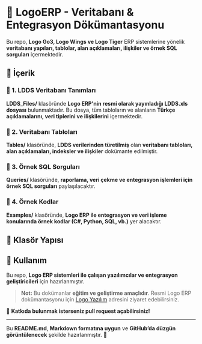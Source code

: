 # 🚀 LogoERP - Veritabanı & Entegrasyon Dökümantasyonu  

Bu repo, **Logo Go3, Logo Wings ve Logo Tiger** ERP sistemlerine yönelik **veritabanı yapıları, tablolar, alan açıklamaları, ilişkiler ve örnek SQL sorguları** içermektedir.  

## 📌 İçerik  

### 🔹 1. LDDS Veritabanı Tanımları  
**LDDS_Files/** klasöründe **Logo ERP'nin resmi olarak yayınladığı LDDS.xls dosyası** bulunmaktadır. Bu dosya, tüm tabloların ve alanların **Türkçe açıklamalarını, veri tiplerini ve ilişkilerini** içermektedir.  

### 🔹 2. Veritabanı Tabloları  
**Tables/** klasöründe, **LDDS verilerinden türetilmiş** olan **veritabanı tabloları, alan açıklamaları, indeksler ve ilişkiler** dokümante edilmiştir.  

### 🔹 3. Örnek SQL Sorguları  
**Queries/** klasöründe, **raporlama, veri çekme ve entegrasyon işlemleri için örnek SQL sorguları** paylaşılacaktır.  

### 🔹 4. Örnek Kodlar  
**Examples/** klasöründe, **Logo ERP ile entegrasyon ve veri işleme konularında örnek kodlar (C#, Python, SQL, vb.)** yer alacaktır.  

## 📂 Klasör Yapısı  

## 📌 Kullanım  
Bu repo, **Logo ERP sistemleri ile çalışan yazılımcılar ve entegrasyon geliştiricileri** için hazırlanmıştır.  

> **Not:** Bu dokümanlar **eğitim ve geliştirme amaçlıdır**. Resmi Logo ERP dokümantasyonu için [Logo Yazılım](https://www.logo.com.tr/) adresini ziyaret edebilirsiniz.  

📩 **Katkıda bulunmak isterseniz pull request açabilirsiniz!**  

---

Bu **README.md**, **Markdown formatına uygun** ve **GitHub’da düzgün görüntülenecek** şekilde hazırlanmıştır. 🚀
